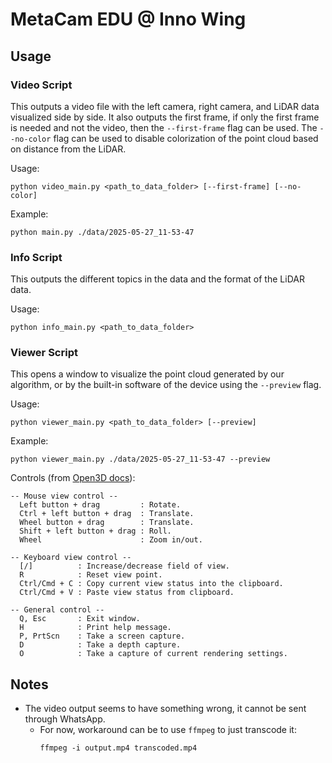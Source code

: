 # MetaCam EDU @ Inno Wing

## Usage

### Video Script

This outputs a video file with the left camera, right camera, and LiDAR data visualized side by side. It also outputs the first frame, if only the first frame is needed and not the video, then the `--first-frame` flag can be used. The `--no-color` flag can be used to disable colorization of the point cloud based on distance from the LiDAR.

Usage:
```
python video_main.py <path_to_data_folder> [--first-frame] [--no-color]
```

Example:
```
python main.py ./data/2025-05-27_11-53-47
```

### Info Script

This outputs the different topics in the data and the format of the LiDAR data.

Usage:
```
python info_main.py <path_to_data_folder>
```

### Viewer Script

This opens a window to visualize the point cloud generated by our algorithm, or by the built-in software of the device using the `--preview` flag.

Usage:
```
python viewer_main.py <path_to_data_folder> [--preview]
```

Example:
```
python viewer_main.py ./data/2025-05-27_11-53-47 --preview
```

Controls (from [Open3D docs](https://www.open3d.org/docs/latest/tutorial/Basic/visualization.html#Function-draw_geometries)):
```
-- Mouse view control --
  Left button + drag         : Rotate.
  Ctrl + left button + drag  : Translate.
  Wheel button + drag        : Translate.
  Shift + left button + drag : Roll.
  Wheel                      : Zoom in/out.

-- Keyboard view control --
  [/]          : Increase/decrease field of view.
  R            : Reset view point.
  Ctrl/Cmd + C : Copy current view status into the clipboard.
  Ctrl/Cmd + V : Paste view status from clipboard.

-- General control --
  Q, Esc       : Exit window.
  H            : Print help message.
  P, PrtScn    : Take a screen capture.
  D            : Take a depth capture.
  O            : Take a capture of current rendering settings.
```

## Notes

- The video output seems to have something wrong, it cannot be sent through WhatsApp.
  - For now, workaround can be to use `ffmpeg` to just transcode it:
    ```
    ffmpeg -i output.mp4 transcoded.mp4
    ```